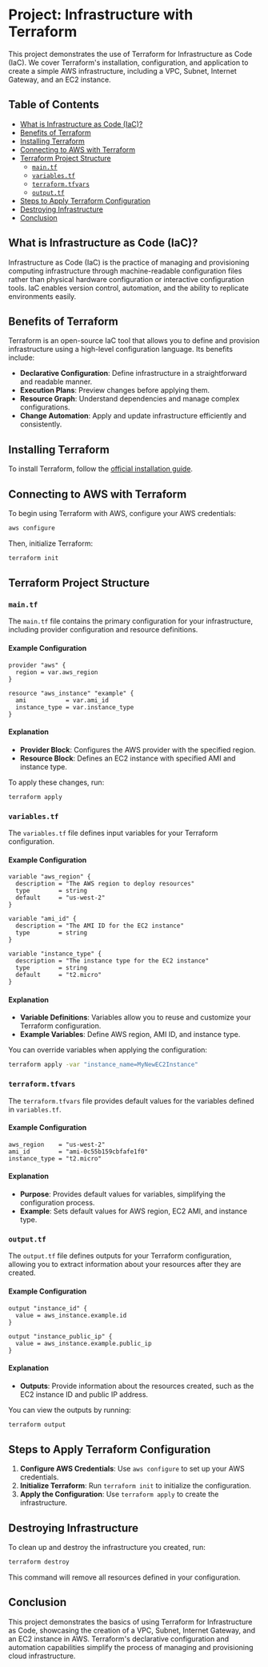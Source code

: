 # Project: Infrastructure with Terraform

This project demonstrates the use of Terraform for Infrastructure as Code (IaC). We cover Terraform's installation, configuration, and application to create a simple AWS infrastructure, including a VPC, Subnet, Internet Gateway, and an EC2 instance.

## Table of Contents
- [What is Infrastructure as Code (IaC)?](#what-is-infrastructure-as-code-iac)
- [Benefits of Terraform](#benefits-of-terraform)
- [Installing Terraform](#installing-terraform)
- [Connecting to AWS with Terraform](#connecting-to-aws-with-terraform)
- [Terraform Project Structure](#terraform-project-structure)
  - [`main.tf`](#maintf)
  - [`variables.tf`](#variablestf)
  - [`terraform.tfvars`](#terraformtfvars)
  - [`output.tf`](#outputtf)
- [Steps to Apply Terraform Configuration](#steps-to-apply-terraform-configuration)
- [Destroying Infrastructure](#destroying-infrastructure)
- [Conclusion](#conclusion)

## What is Infrastructure as Code (IaC)?

Infrastructure as Code (IaC) is the practice of managing and provisioning computing infrastructure through machine-readable configuration files rather than physical hardware configuration or interactive configuration tools. IaC enables version control, automation, and the ability to replicate environments easily.

## Benefits of Terraform

Terraform is an open-source IaC tool that allows you to define and provision infrastructure using a high-level configuration language. Its benefits include:

- **Declarative Configuration**: Define infrastructure in a straightforward and readable manner.
- **Execution Plans**: Preview changes before applying them.
- **Resource Graph**: Understand dependencies and manage complex configurations.
- **Change Automation**: Apply and update infrastructure efficiently and consistently.

## Installing Terraform

To install Terraform, follow the [official installation guide](https://learn.hashicorp.com/tutorials/terraform/install-cli).

## Connecting to AWS with Terraform

To begin using Terraform with AWS, configure your AWS credentials:

```bash
aws configure
```

Then, initialize Terraform:

```bash
terraform init
```

## Terraform Project Structure

### `main.tf`

The `main.tf` file contains the primary configuration for your infrastructure, including provider configuration and resource definitions. 

#### Example Configuration

```hcl
provider "aws" {
  region = var.aws_region
}

resource "aws_instance" "example" {
  ami           = var.ami_id
  instance_type = var.instance_type
}
```

#### Explanation

- **Provider Block**: Configures the AWS provider with the specified region.
- **Resource Block**: Defines an EC2 instance with specified AMI and instance type.

To apply these changes, run:

```bash
terraform apply
```

### `variables.tf`

The `variables.tf` file defines input variables for your Terraform configuration. 

#### Example Configuration

```hcl
variable "aws_region" {
  description = "The AWS region to deploy resources"
  type        = string
  default     = "us-west-2"
}

variable "ami_id" {
  description = "The AMI ID for the EC2 instance"
  type        = string
}

variable "instance_type" {
  description = "The instance type for the EC2 instance"
  type        = string
  default     = "t2.micro"
}
```

#### Explanation

- **Variable Definitions**: Variables allow you to reuse and customize your Terraform configuration.
- **Example Variables**: Define AWS region, AMI ID, and instance type.

You can override variables when applying the configuration:

```bash
terraform apply -var "instance_name=MyNewEC2Instance"
```

### `terraform.tfvars`

The `terraform.tfvars` file provides default values for the variables defined in `variables.tf`.

#### Example Configuration

```hcl
aws_region    = "us-west-2"
ami_id        = "ami-0c55b159cbfafe1f0"
instance_type = "t2.micro"
```

#### Explanation

- **Purpose**: Provides default values for variables, simplifying the configuration process.
- **Example**: Sets default values for AWS region, EC2 AMI, and instance type.

### `output.tf`

The `output.tf` file defines outputs for your Terraform configuration, allowing you to extract information about your resources after they are created.

#### Example Configuration

```hcl
output "instance_id" {
  value = aws_instance.example.id
}

output "instance_public_ip" {
  value = aws_instance.example.public_ip
}
```

#### Explanation

- **Outputs**: Provide information about the resources created, such as the EC2 instance ID and public IP address.

You can view the outputs by running:

```bash
terraform output
```

## Steps to Apply Terraform Configuration

1. **Configure AWS Credentials**: Use `aws configure` to set up your AWS credentials.
2. **Initialize Terraform**: Run `terraform init` to initialize the configuration.
3. **Apply the Configuration**: Use `terraform apply` to create the infrastructure.

## Destroying Infrastructure

To clean up and destroy the infrastructure you created, run:

```bash
terraform destroy
```

This command will remove all resources defined in your configuration.

## Conclusion

This project demonstrates the basics of using Terraform for Infrastructure as Code, showcasing the creation of a VPC, Subnet, Internet Gateway, and an EC2 instance in AWS. Terraform's declarative configuration and automation capabilities simplify the process of managing and provisioning cloud infrastructure.

